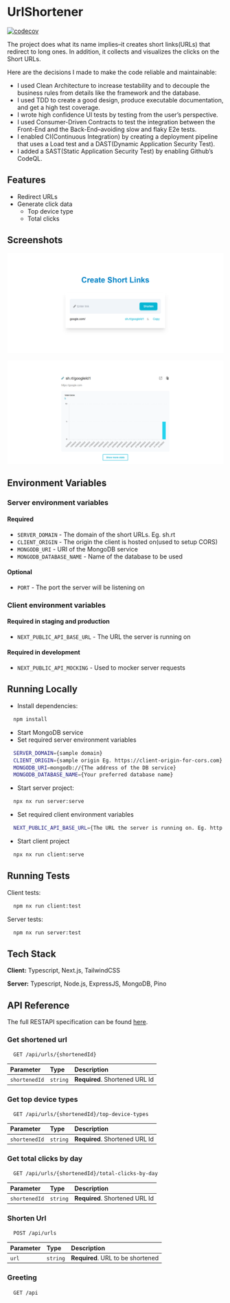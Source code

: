 # UrlShortener
[![codecov](https://codecov.io/github/gizawNahom/url-shortener/graph/badge.svg?token=2ZF9JBQUJ7)](https://codecov.io/github/gizawNahom/url-shortener)

The project does what its name implies–it creates short links(URLs) that redirect to long ones. In addition, it collects and visualizes the clicks on the Short URLs.

Here are the decisions I made to make the code reliable and maintainable:

- I used Clean Architecture to increase testability and to decouple the business rules from details like the framework and the database.
- I used TDD to create a good design, produce executable documentation, and get a high test coverage.
- I wrote high confidence UI tests by testing from the user’s perspective.
- I used Consumer-Driven Contracts to test the integration between the Front-End and the Back-End–avoiding slow and flaky E2e tests.
- I enabled CI(Continuous Integration) by creating a deployment pipeline that uses a Load test and a DAST(Dynamic Application Security Test).
- I added a SAST(Static Application Security Test) by enabling Github’s CodeQL.

## Features

- Redirect URLs
- Generate click data
  - Top device type
  - Total clicks

## Screenshots

![Home page](docs/screenshots/home.png)

![Stat page](docs/screenshots/stat.png)

## Environment Variables

### Server environment variables

#### Required

- `SERVER_DOMAIN` - The domain of the short URLs. Eg. sh.rt
- `CLIENT_ORIGIN` - The origin the client is hosted on(used to setup CORS)
- `MONGODB_URI` - URI of the MongoDB service
- `MONGODB_DATABASE_NAME` - Name of the database to be used

#### Optional

- `PORT` - The port the server will be listening on

### Client environment variables

#### Required in staging and production

- `NEXT_PUBLIC_API_BASE_URL` - The URL the server is running on

#### Required in development

- `NEXT_PUBLIC_API_MOCKING` - Used to mocker server requests

## Running Locally

- Install dependencies:

```bash
  npm install
```

- Start MongoDB service
- Set required server environment variables

```bash
  SERVER_DOMAIN={sample domain}
  CLIENT_ORIGIN={sample origin Eg. https://client-origin-for-cors.com}
  MONGODB_URI=mongodb://{The address of the DB service}
  MONGODB_DATABASE_NAME={Your preferred database name}
```

- Start server project:

```bash
  npx nx run server:serve
```

- Set required client environment variables

```bash
  NEXT_PUBLIC_API_BASE_URL={The URL the server is running on. Eg. http://localhost:3000}
```

- Start client project

```bash
  npx nx run client:serve
```

## Running Tests

Client tests:

```bash
  npm nx run client:test
```

Server tests:

```bash
  npm nx run server:test
```

## Tech Stack

**Client:** Typescript, Next.js, TailwindCSS

**Server:** Typescript, Node.js, ExpressJS, MongoDB, Pino

## API Reference

The full RESTAPI specification can be found [here](packages/server/src/adapter-restapi-express/apiSpec.yml).

### Get shortened url

```http
  GET /api/urls/{shortenedId}
```

| Parameter     | Type     | Description                    |
| :------------ | :------- | :----------------------------- |
| `shortenedId` | `string` | **Required**. Shortened URL Id |

### Get top device types

```http
  GET /api/urls/{shortenedId}/top-device-types
```

| Parameter     | Type     | Description                    |
| :------------ | :------- | :----------------------------- |
| `shortenedId` | `string` | **Required**. Shortened URL Id |

### Get total clicks by day

```http
  GET /api/urls/{shortenedId}/total-clicks-by-day
```

| Parameter     | Type     | Description                    |
| :------------ | :------- | :----------------------------- |
| `shortenedId` | `string` | **Required**. Shortened URL Id |

### Shorten Url

```http
  POST /api/urls
```

| Parameter | Type     | Description                       |
| :-------- | :------- | :-------------------------------- |
| `url`     | `string` | **Required**. URL to be shortened |

### Greeting

```http
  GET /api
```
